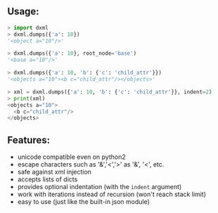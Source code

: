 
## Usage:

```python
> import dxml
> dxml.dumps({'a': 10})
'<object a="10"/>'

> dxml.dumps({'a': 10}, root_node='base')
'<base a="10"/>'

> dxml.dumps({'a': 10, 'b': {'c': 'child_attr'}})
'<objects a="10"><b c="child_attr"/></objects>'

> xml = dxml.dumps({'a': 10, 'b': {'c': 'child_attr'}}, indent=2)
> print(xml)
<objects a="10">
  <b c="child_attr"/>
</objects>
```

## Features:

- unicode compatible even on python2
- escape characters such as '&','<','>' as '&amp;', '&lt;', etc.
- safe against xml injection
- accepts lists of dicts
- provides optional indentation (with the `indent` argument)
- work with iterations instead of recursion (won't reach stack limit)
- easy to use (just like the built-in json module)

